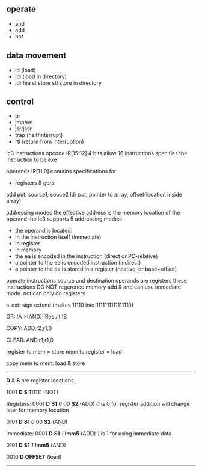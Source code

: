 ## operate
- and
- add
- not

## data movement
- ld (load)
- ldi (load in directory)
- ldr
lea
st store
sti store in directory
## control
- br 
- jmp/ret 
- jsr/jssr 
- trap (halt/interrupt)
- rti (return from interruption)

lc3 instructions
opcode IR[15:12] 4 bits allow 16 instructions
specifies the instruction to be exe

operands IR[11:0] contains specifications for
- registers 8 gprs

add put, source1, souce2
ldr put, pointer to array, offset(location inside array)

addressing modes
the effective address is the memory location of the operand
the lc3 supports 5 addressing modes:
- the operand is located:
 - in the instruction itself (immediate)
 - in register
 - in memory 
  - the ea is encoded in the instruction (direct or PC-relative)
  - a pointer to the ea is encoded instruction (indirect)
  - a pointer to the ea is stored in a register (relative, or base+offset)

operate instructions
source and destination operands are registers
these instructions DO NOT regerence memory
add & and can use immediate mode.
not can only do registers

s-ext: sign extend (makes 11110 into 1111111111111110)

OR:
!A
    >(AND) !Result
!B

COPY:
ADD,r2,r1,0

CLEAR:
AND,r1,r1,0

register to mem = store
mem to register = load

copy mem to mem:
load & store



****************************************************************************************

__D__ & __S__ are register locations.

1001 __D__ __S__ 111111 (NOT)

Registers:
0001 __D__ __S1__ _0_ 00 __S2__ (ADD)    _0_ is 0 for register addition will change later for memory location

0101 __D__ __S1__ _0_ 00 __S2__ (AND)

Immediate:
0001 __D__ __S1__ _1_ __Imm5__ (ADD)   _1_ is 1 for using immediate data

0101 __D__ __S1__ _1_ __Imm5__ (AND)

0010 __D__ __OFFSET__ (load)


****************************************************************************************
